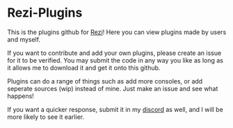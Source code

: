 # Rezi-Plugins

This is the plugins github for [Rezi](https://github.com/Wamy-Dev/Rezi)! Here you can view plugins made by users and myself. 

If you want to contribute and add your own plugins, please create an issue for it to be verified. You may submit the code in any way you like as long as it allows me to download it and get it onto this github.

Plugins can do a range of things such as add more consoles, or add seperate sources (wip) instead of mine. Just make an issue and see what happens! 

If you want a quicker response, submit it in my [discord](https://discord.com/invite/47SnjxgBFb) as well, and I will be more likely to see it earlier.
